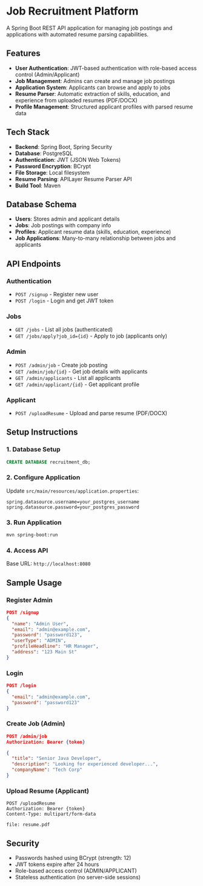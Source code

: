 # Job Recruitment Platform

A Spring Boot REST API application for managing job postings and applications with automated resume parsing capabilities.

## Features

- **User Authentication**: JWT-based authentication with role-based access control (Admin/Applicant)
- **Job Management**: Admins can create and manage job postings
- **Application System**: Applicants can browse and apply to jobs
- **Resume Parser**: Automatic extraction of skills, education, and experience from uploaded resumes (PDF/DOCX)
- **Profile Management**: Structured applicant profiles with parsed resume data

## Tech Stack

- **Backend**: Spring Boot, Spring Security
- **Database**: PostgreSQL
- **Authentication**: JWT (JSON Web Tokens)
- **Password Encryption**: BCrypt
- **File Storage**: Local filesystem
- **Resume Parsing**: APILayer Resume Parser API
- **Build Tool**: Maven

## Database Schema

- **Users**: Stores admin and applicant details
- **Jobs**: Job postings with company info
- **Profiles**: Applicant resume data (skills, education, experience)
- **Job Applications**: Many-to-many relationship between jobs and applicants

## API Endpoints

### Authentication
- `POST /signup` - Register new user
- `POST /login` - Login and get JWT token

### Jobs
- `GET /jobs` - List all jobs (authenticated)
- `GET /jobs/apply?job_id={id}` - Apply to job (applicants only)

### Admin
- `POST /admin/job` - Create job posting
- `GET /admin/job/{id}` - Get job details with applicants
- `GET /admin/applicants` - List all applicants
- `GET /admin/applicant/{id}` - Get applicant profile

### Applicant
- `POST /uploadResume` - Upload and parse resume (PDF/DOCX)

## Setup Instructions

### 1. Database Setup
```sql
CREATE DATABASE recruitment_db;
```

### 2. Configure Application

Update `src/main/resources/application.properties`:
```properties
spring.datasource.username=your_postgres_username
spring.datasource.password=your_postgres_password
```

### 3. Run Application
```bash
mvn spring-boot:run
```

### 4. Access API

Base URL: `http://localhost:8080`

## Sample Usage

### Register Admin
```json
POST /signup
{
  "name": "Admin User",
  "email": "admin@example.com",
  "password": "password123",
  "userType": "ADMIN",
  "profileHeadline": "HR Manager",
  "address": "123 Main St"
}
```

### Login
```json
POST /login
{
  "email": "admin@example.com",
  "password": "password123"
}
```

### Create Job (Admin)
```json
POST /admin/job
Authorization: Bearer {token}

{
  "title": "Senior Java Developer",
  "description": "Looking for experienced developer...",
  "companyName": "Tech Corp"
}
```

### Upload Resume (Applicant)
```
POST /uploadResume
Authorization: Bearer {token}
Content-Type: multipart/form-data

file: resume.pdf
```

## Security

- Passwords hashed using BCrypt (strength: 12)
- JWT tokens expire after 24 hours
- Role-based access control (ADMIN/APPLICANT)
- Stateless authentication (no server-side sessions)
